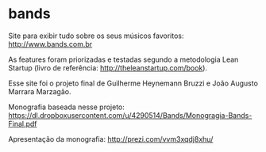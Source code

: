 bands
=====

Site para exibir tudo sobre os seus músicos favoritos: http://www.bands.com.br

As features foram priorizadas e testadas segundo a metodologia Lean Startup (livro de referência: http://theleanstartup.com/book).

Esse site foi o projeto final de Guilherme Heynemann Bruzzi e João Augusto Marrara Marzagão.

Monografia baseada nesse projeto: https://dl.dropboxusercontent.com/u/4290514/Bands/Monogragia-Bands-Final.pdf

Apresentação da monografia: http://prezi.com/vvm3xqdj8xhu/
